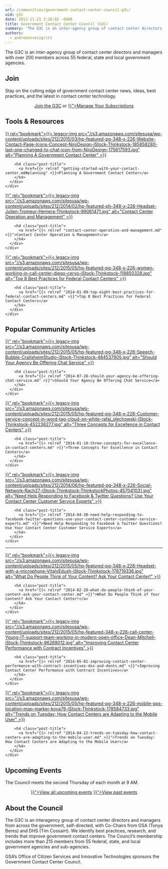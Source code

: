 ```yaml
---
url: /communities/government-contact-center-council-g3c/
uid: g3c
date: 2013-11-21 3:28:02 -0400
title: Government Contact Center Council (G3C)
summary: 'The G3C is an inter-agency group of contact center directors and managers with over 200 members across 55 federal, state and local government agencies. Join Stay on the cutting edge of  government contact center news, ideas, best practices, and the latest in contact center technology. Join the G3C or Manage Your Subscriptions Tools & Resources {{< legacy-img'
authors:
  - andreanocesigritz
---
```


The G3C is an inter-agency group of contact center directors and managers with over 200 members across 55 federal, state and local government agencies.

## Join

Stay on the cutting edge of  government contact center news, ideas, best practices, and the latest in contact center technology.

<div style="text-align: center">
  <a class="button" href="mailto:tim.cossairt@tsa.dhs.gov">Join the G3C</a> or <a class="button" href="{{< relref "manage-your-listserv-subscription.md" >}}">Manage Your Subscriptions</a>
</div>

## Tools & Resources

<div class="one-third first">
  <div id="featured-page-20" class="widget widget-2 featuredpage">
    <div class="widget-wrap">
      <div class="post clearfix">
        <div class="featpage-image">
          <a title="Permanent Link to Planning A Government Contact Center" href={{< relref "getting-started-with-your-contact-center.md#planning" >}} rel="bookmark">{{< legacy-img src="//s3.amazonaws.com/sitesusa/wp-content/uploads/sites/212/2015/03/hp-featured-pg-348-x-226-Website-Contact-Page-Icons-Concept-NiroDesign-iStock-Thinkstock-185858280-last-one-changed-to-chat-icon-from-NiroDesign-175617593.jpg" alt="Planning A Government Contact Center" >}}</a>
        </div>

        <h4 class="post-title">
          <a href={{< relref "getting-started-with-your-contact-center.md#planning" >}}>Planning A Government Contact Center</a>
        </h4>
      </div>
    </div>
  </div>
</div>

<div class="one-third">
  <div id="featured-page-20" class="widget widget-2 featuredpage">
    <div class="widget-wrap">
      <div class="post clearfix">
        <div class="featpage-image">
          <a title="Permanent Link to Contact Center Operation and Management" href="{{< relref "contact-center-operation-and-management.md" >}}" rel="bookmark">{{< legacy-img src="//s3.amazonaws.com/sitesusa/wp-content/uploads/sites/212/2014/02/hp-featured-ph-348-x-226-Headset-Julien-Tromeur-Hemera-Thinkstock-99061471.jpg" alt="Contact Center Operation and Management" >}}</a>
        </div>

        <h4 class="post-title">
          <a href="{{< relref "contact-center-operation-and-management.md" >}}">Contact Center Operation & Management</a>
        </h4>
      </div>
    </div>
  </div>
</div>

<div class="one-third">
  <div id="featured-page-18" class="widget widget-4 featuredpage">
    <div class="widget-wrap">
      <div class="post clearfix">
        <div class="featpage-image">
          <a title="Permanent Link to Top 8 Best Practices for Federal Contact Centers" href="{{< relref "2014-01-09-top-eight-best-practices-for-federal-contact-centers.md" >}}" rel="bookmark">{{< legacy-img src="//s3.amazonaws.com/sitesusa/wp-content/uploads/sites/212/2015/05/hp-featured-pg-348-x-226-women-working-in-call-center-diego-cervo-iStock-Thinkstock-119850328.jpg" alt="Top 8 Best Practices for Federal Contact Centers" >}}</a>
        </div>

        <h4 class="post-title">
          <a href="{{< relref "2014-01-09-top-eight-best-practices-for-federal-contact-centers.md" >}}">Top 8 Best Practices for Federal Contact Centers</a>
        </h4>
      </div>
    </div>
  </div>
</div>

## Popular Community Articles

<div class="one-third first">
  <div id="featured-page-20" class="widget widget-2 featuredpage">
    <div class="widget-wrap">
      <div class="post clearfix">
        <div class="featpage-image">
          <a title="Permanent Link to Should Your Agency Be Offering Chat Service" href="{{< relref "2014-07-28-should-your-agency-be-offering-chat-service.md" >}}" rel="bookmark">{{< legacy-img src="//s3.amazonaws.com/sitesusa/wp-content/uploads/sites/212/2015/05/hp-featured-pg-348-x-226-Speech-Bubble-CrailsheimStudio-iStock-Thinkstock-484537905.jpg" alt="Should Your Agency Be Offering Chat Service" >}}</a>
        </div>

        <h4 class="post-title">
          <a href="{{< relref "2014-07-28-should-your-agency-be-offering-chat-service.md" >}}">Should Your Agency Be Offering Chat Service</a>
        </h4>
      </div>
    </div>
  </div>
</div>

<div class="one-third">
  <div id="featured-page-18" class="widget widget-4 featuredpage">
    <div class="widget-wrap">
      <div class="post clearfix">
        <div class="featpage-image">
          <a title="Permanent Link to Three Concepts for Excellence in Contact Centers" href="{{< relref "2014-01-10-three-concepts-for-excellence-in-contact-centers.md" >}}" rel="bookmark">{{< legacy-img src="//s3.amazonaws.com/sitesusa/wp-content/uploads/sites/212/2015/05/hp-featured-pg-348-x-226-Customer-service-concept-in-word-tag-cloud-on-white-rafal_olechowski-iStock-Thinkstock-452236277.jpg" alt="Three Concepts for Excellence in Contact Centers" >}}</a>
        </div>

        <h4 class="post-title">
          <a href="{{< relref "2014-01-10-three-concepts-for-excellence-in-contact-centers.md" >}}">Three Concepts for Excellence in Contact Centers</a>
        </h4>
      </div>
    </div>
  </div>
</div>

<div class="one-third">
  <div id="featured-page-19" class="widget widget-3 featuredpage">
    <div class="widget-wrap">
      <div class="post clearfix">
        <div class="featpage-image">
          <a title="Permanent Link to Need Help Responding to Facebook & Twitter Questions? Use Your Contact Center Customer Service Experts" href="{{< relref "2014-04-30-need-help-responding-to-facebook-twitter-questions-use-your-contact-center-customer-service-experts.md" >}}" rel="bookmark">{{< legacy-img src="//s3.amazonaws.com/sitesusa/wp-content/uploads/sites/212/2014/06/hp-featured-pg-348-x-226-Social-Network-Rach27-iStock-Thinkstock-ThinkstockPhotos-457041031.jpg" alt="Need Help Responding to Facebook & Twitter Questions? Use Your Contact Center Customer Service Experts" >}}</a>
        </div>

        <h4 class="post-title">
          <a href="{{< relref "2014-04-30-need-help-responding-to-facebook-twitter-questions-use-your-contact-center-customer-service-experts.md" >}}">Need Help Responding to Facebook & Twitter Questions? Use Your Contact Center Customer Service Experts</a>
        </h4>
      </div>
    </div>
  </div>
</div>

<hr style="color: white;border-style: none" />

<div class="one-third first">
  <div id="featured-page-20" class="widget widget-2 featuredpage">
    <div class="widget-wrap">
      <div class="post clearfix">
        <div class="featpage-image">
          <a title="Permanent Link to What Do People Think of Your Content? Ask Your Contact Center!" href="{{< relref "2014-02-28-what-do-people-think-of-your-content-ask-your-contact-center.md" >}}" rel="bookmark">{{< legacy-img src="//s3.amazonaws.com/sitesusa/wp-content/uploads/sites/212/2015/05/hp-featured-pg-348-x-226-Headset-with-a-microphone-VitalyEdush-iStock-Thinkstock-178719336.jpg" alt="What Do People Think of Your Content? Ask Your Contact Center!" >}}</a>
        </div>

        <h4 class="post-title">
          <a href="{{< relref "2014-02-28-what-do-people-think-of-your-content-ask-your-contact-center.md" >}}">What Do People Think of Your Content? Ask Your Contact Center!</a>
        </h4>
      </div>
    </div>
  </div>
</div>

<div class="one-third">
  <div id="featured-page-18" class="widget widget-4 featuredpage">
    <div class="widget-wrap">
      <div class="post clearfix">
        <div class="featpage-image">
          <a title="Permanent Link to Improving Contact Center Performance with Contract Incentives" href="{{< relref "2014-05-01-improving-contact-center-performance-with-contract-incentives-dos-and-donts.md" >}}" rel="bookmark">{{< legacy-img src="//s3.amazonaws.com/sitesusa/wp-content/uploads/sites/212/2015/05/hp-featured-348-x-226-call-center-Young-IT-support-team-working-in-modern-open-office-Dean-Mitchell-iStock-Thinkstock-96269012.jpg" alt="Improving Contact Center Performance with Contract Incentives" >}}</a>
        </div>

        <h4 class="post-title">
          <a href="{{< relref "2014-05-01-improving-contact-center-performance-with-contract-incentives-dos-and-donts.md" >}}">Improving Contact Center Performance with Contract Incentives</a>
        </h4>
      </div>
    </div>
  </div>
</div>

<div class="one-third">
  <div id="featured-page-19" class="widget widget-3 featuredpage">
    <div class="widget-wrap">
      <div class="post clearfix">
        <div class="featpage-image">
          <a title="Permanent Link to Trends on Tuesday: How Contact Centers are Adapting to the Mobile User" href="{{< relref "2014-04-22-trends-on-tuesday-how-contact-centers-are-adapting-to-the-mobile-user.md" >}}" rel="bookmark">{{< legacy-img src="//s3.amazonaws.com/sitesusa/wp-content/uploads/sites/212/2015/05/hp-featured-pg-348-x-226-mobile-gps-location-map-marker-koya79-iStock-Thinkstock-178584733.jpg" alt="Trends on Tuesday: How Contact Centers are Adapting to the Mobile User" >}}</a>
        </div>

        <h4 class="post-title">
          <a href="{{< relref "2014-04-22-trends-on-tuesday-how-contact-centers-are-adapting-to-the-mobile-user.md" >}}">Trends on Tuesday: How Contact Centers are Adapting to the Mobile User</a>
        </h4>
      </div>
    </div>
  </div>
</div>

## Upcoming Events

The Council meets the second Thursday of each month at 9 AM.

<p style="text-align: center">
  <a class="button" href="({{< link "events" >}}">View all upcoming events</a> <a class="button" href="{{< relref "video-library.md" >}}">View past events</a>
</p>

## About the Council

The G3C is an interagency group of contact center directors and managers from across the government, self-directed, with Co-Chairs from GSA (Tonya Beres) and DHS (Tim Cossairt). We identify best practices, research, and trends that improve government contact centers. The Council’s membership includes more than 215 members from 55 federal, state, and local government agencies and sub-agencies.

GSA’s Office of Citizen Services and Innovative Technologies sponsors the Government Contact Center Council.
